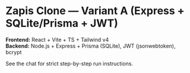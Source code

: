 # Zapis Clone — Variant A (Express + SQLite/Prisma + JWT)

**Frontend:** React + Vite + TS + Tailwind v4  
**Backend:** Node.js + Express + Prisma (SQLite), JWT (jsonwebtoken), bcrypt

See the chat for strict step-by-step run instructions.
